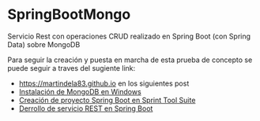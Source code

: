 # SpringBootMongo
Servicio Rest con operaciones CRUD realizado en Spring Boot (con Spring Data) sobre MongoDB

Para seguir la creación y puesta en marcha de esta prueba de concepto se puede seguir a traves del sugiente link:

- https://martindela83.github.io en los siguientes post
- [Instalación de MongoDB en Windows](https://martindela83.github.io/SpringMongo1/) 
- [Creación de proyecto Spring Boot en Sprint Tool Suite](https://martindela83.github.io/SpringMongo2/)
- [Derrollo de servicio REST en Spring Boot](https://martindela83.github.io/SpringMongo3/)
